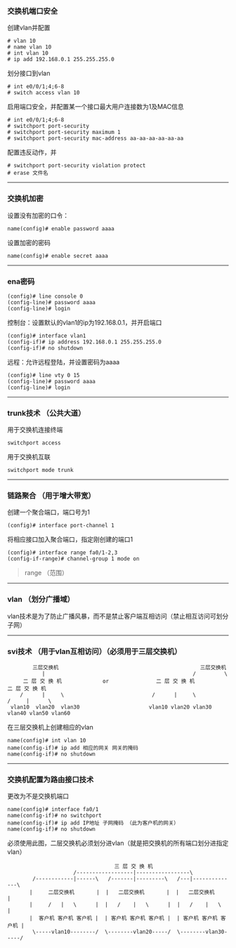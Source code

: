 ### 交换机端口安全

创建vlan并配置

```
# vlan 10
# name vlan 10
# int vlan 10
# ip add 192.168.0.1 255.255.255.0
```

划分接口到vlan

```
# int e0/0/1;4;6-8
# switch access vlan 10
```

启用端口安全，并配置某一个接口最大用户连接数为1及MAC信息

```
# int e0/0/1;4;6-8
# switchport port-security
# switchport port-security maximum 1
# switchport port-security mac-address aa-aa-aa-aa-aa-aa
```

配置违反动作，并

```
# switchport port-security violation protect
# erase 文件名
```

---

### 交换机加密

设置没有加密的口令：

```
name(config)# enable password aaaa
```

设置加密的密码

```
name(config)# enable secret aaaa
```

---

### ena密码

```
(config)# line console 0
(config-line)# password aaaa
(config-line)# login
```

控制台：设置默认的vlan1的ip为192.168.0.1，并开启端口

```
(config)# interface vlan1
(config-if)# ip address 192.168.0.1 255.255.255.0
(config-if)# no shutdown
```

远程：允许远程登陆，并设置密码为aaaa

```
(config)# line vty 0 15
(config-line)# password aaaa
(config-line)# login
```

---

### trunk技术 （公共大道）

用于交换机连接终端

```
switchport access
```

用于交换机互联

```
switchport mode trunk
```

---

### 链路聚合 （用于增大带宽）

创建一个聚合端口，端口号为1

```
(config)# interface port-channel 1
```

将相应接口加入聚合端口，指定刚创建的端口1

```
(config)# interface range fa0/1-2,3
(config-if-range)# channel-group 1 mode on
```

> range （范围）

---

### vlan （划分广播域）

vlan技术是为了防止广播风暴，而不是禁止客户端互相访问（禁止相互访问可划分子网）

---

### svi技术 （用于vlan互相访问）（必须用于三层交换机）

```
        三层交换机                                             三层交换机
           |                                               /         \
     二 层 交 换 机             or               二 层 交 换 机           二 层 交 换 机
    /      |     \                            /      |     \          /     |      \
 vlan10  vlan20  vlan30                      vlan10 vlan20 vlan30    vlan40 vlan50 vlan60
```

在三层交换机上创建相应的vlan

```
name(config)# int vlan 10
name(config-if)# ip add 相应的网关 网关的掩码
name(config-if)# no shutdown
```

---

### 交换机配置为路由接口技术

更改为不是交换机端口

```
name(config)# interface fa0/1
name(config-if)# no switchport
name(config-if)# ip add IP地址 子网掩码 （此为客户机的网关）
name(config-if)# no shutdown
```

必须使用此图，二层交换机必须划分进vlan（就是把交换机的所有端口划分进指定vlan）

```
                                  三 层 交 换 机
                     /------------------|-----------------\       
        /------------|------\   /-------|---------\   /---|--------------\
       |     二层交换机       |  |   二层交换机       |  |   二层交换机        |
       |     /   |   \      |  |   /    |   \      |  |   /    |   \      |
       |  客户机 客户机 客户机 |  | 客户机 客户机 客户机 |  | 客户机 客户机 客户机 |
        \-----vlan10--------/  \--------vlan20-----/  \--------vlan30-----/
```
